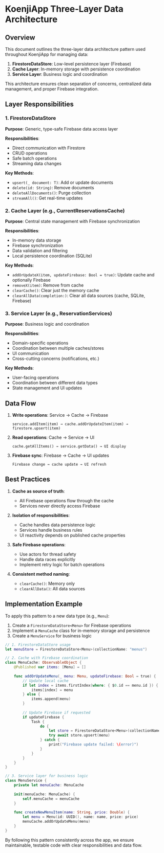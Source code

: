 # KoenjiApp Three-Layer Data Architecture

## Overview

This document outlines the three-layer data architecture pattern used throughout KoenjiApp for managing data:

1. **FirestoreDataStore**: Low-level persistence layer (Firebase)
2. **Cache Layer**: In-memory storage with persistence coordination
3. **Service Layer**: Business logic and coordination

This architecture ensures clean separation of concerns, centralized data management, and proper Firebase integration.

## Layer Responsibilities

### 1. FirestoreDataStore<T>

**Purpose**: Generic, type-safe Firebase data access layer

**Responsibilities**:
- Direct communication with Firestore
- CRUD operations
- Safe batch operations
- Streaming data changes

**Key Methods**:
- `upsert(_ document: T)`: Add or update documents
- `delete(id: String)`: Remove documents
- `deleteAllDocuments()`: Purge collection
- `streamAll()`: Get real-time updates

### 2. Cache Layer (e.g., CurrentReservationsCache)

**Purpose**: Central state management with Firebase synchronization

**Responsibilities**:
- In-memory data storage
- Firebase synchronization
- Data validation and filtering
- Local persistence coordination (SQLite)

**Key Methods**:
- `addOrUpdateX(item, updateFirebase: Bool = true)`: Update cache and optionally Firebase
- `removeX(item)`: Remove from cache
- `clearCache()`: Clear just the memory cache
- `clearAllData(completion:)`: Clear all data sources (cache, SQLite, Firebase)

### 3. Service Layer (e.g., ReservationServices)

**Purpose**: Business logic and coordination

**Responsibilities**:
- Domain-specific operations
- Coordination between multiple caches/stores
- UI communication
- Cross-cutting concerns (notifications, etc.)

**Key Methods**:
- User-facing operations
- Coordination between different data types
- State management and UI updates

## Data Flow

1. **Write operations**: Service → Cache → Firebase
   ```
   service.addItem(item) → cache.addOrUpdateItem(item) → firestore.upsert(item)
   ```

2. **Read operations**: Cache → Service → UI
   ```
   cache.getAllItems() → service.getData() → UI display
   ```

3. **Firebase sync**: Firebase → Cache → UI updates
   ```
   Firebase change → cache update → UI refresh
   ```

## Best Practices

1. **Cache as source of truth**:
   - All Firebase operations flow through the cache
   - Services never directly access Firebase

2. **Isolation of responsibilities**:
   - Cache handles data persistence logic
   - Services handle business rules 
   - UI reactivity depends on published cache properties

3. **Safe Firebase operations**:
   - Use actors for thread safety
   - Handle data races explicitly
   - Implement retry logic for batch operations

4. **Consistent method naming**:
   - `clearCache()`: Memory only
   - `clearAllData()`: All data sources

## Implementation Example

To apply this pattern to a new data type (e.g., `Menu`):

1. Create a `FirestoreDataStore<Menu>` for Firebase operations
2. Implement a `MenuCache` class for in-memory storage and persistence
3. Create a `MenuService` for business logic

```swift
// 1. FirestoreDataStore usage
let menuStore = FirestoreDataStore<Menu>(collectionName: "menus")

// 2. Cache with Firebase coordination
class MenuCache: ObservableObject {
    @Published var items: [Menu] = []
    
    func addOrUpdateMenu(_ menu: Menu, updateFirebase: Bool = true) {
        // Update local cache
        if let index = items.firstIndex(where: { $0.id == menu.id }) {
            items[index] = menu
        } else {
            items.append(menu)
        }
        
        // Update Firebase if requested
        if updateFirebase {
            Task {
                do {
                    let store = FirestoreDataStore<Menu>(collectionName: "menus")
                    try await store.upsert(menu)
                } catch {
                    print("Firebase update failed: \(error)")
                }
            }
        }
    }
}

// 3. Service layer for business logic
class MenuService {
    private let menuCache: MenuCache
    
    init(menuCache: MenuCache) {
        self.menuCache = menuCache
    }
    
    func createNewMenuItem(name: String, price: Double) {
        let menu = Menu(id: UUID(), name: name, price: price)
        menuCache.addOrUpdateMenu(menu)
    }
}
```

By following this pattern consistently across the app, we ensure maintainable, testable code with clear responsibilities and data flow. 